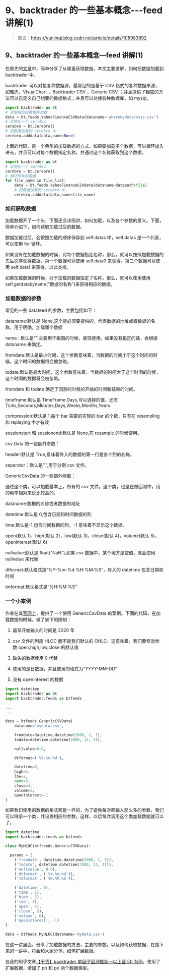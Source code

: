 # 9、backtrader 的一些基本概念---feed 讲解(1)

> 原文：<https://yunjinqi.blog.csdn.net/article/details/108983892>

## 9、backtrader 的一些基本概念—feed 讲解(1)

在原先的[文章](https://blog.csdn.net/qq_26948675/article/details/108430487)中，简单分享了从哪里获取数据，本文主要讲解，如何把数据加载到 backtrader 中。

backtrader 可以对接各种数据源，最常见的是基于 CSV 格式的各种数据来源，如雅虎，VisualChart ，Backtrader CSV ，Generic CSV ；并且提供了相应的方法可以自定义自己想要的数据格式；并且可以对接各种数据库，如 mysql。

```py
import backtrader as bt
# 读取相应的数据并加载
data = bt.feeds.YahooFinanceCSVData(dataname='wheremydatacsvis.csv')
# 实例化一个 cerebro
cerebro = bt.Cerebro()
# 把数据加载到 cerebro 中
cerebro.adddata(data,name=None) 
```

上面的代码，是一个典型的加载数据的方式，如果要加载多个数据，可以循环加入进去，并且可以对每个数据指定名称，并通过这个名称获取到这个数据。

```py
import backtrader as bt
# 实例化一个 cerebro
cerebro = bt.Cerebro()
# 循环所有的数据
for file_name in file_list:
	data = bt.feeds.YahooFinanceCSVData(dataname=datapath+file)
	# 把数据加载到 cerebro 中
	cerebro.adddata(data,name=file_name) 
```

### 如何获取数据

加载数据开了一个头，下面还会详细讲，如何加载，以及各个参数的意义。下面，简单介绍下，如何获取加载过后的数据。

数据加载过后，会按照加载的顺序保存到 self.datas 中，self.datas 是一个列表，可以使用 for 循环。

如果没有在加载数据的时候，对每个数据指定名称，那么，就可以按照加载数据的先后次序获得数据，第一个数据可以使用 self.data0 来获得，第二个数据可以使用 self.data1 来获得，以此类推。

如果加载数据的时候，对于加载的数据指定了名称，那么，就可以使用使用 self.getdatabyname(“数据的名称”)来获得相应的数据。

### 加载数据的参数

常见的一些 datafeed 的参数，主要包括如下：

dataname:默认是 None,这个是必须要提供的，代表数据的地址或者数据的名称，用于明确，加载哪个数据

name : 默认是"",主要用于画图的时候，装饰使用。如果没有指定的话，会根据 dataname 来确定。

fromdate:默认是最小时间，这个参数意味着，当数据的时间小于这个时间的时候，这个时间的数据将会被忽略。

todate:默认是最大时间，这个参数意味着，当数据的时间大于这个时间的时候，这个时间的数据将会被忽略。

fromdate 和 todate 确定了回测的时候的开始的时间和结束的时间。

timeframe:默认是 TimeFrame.Days,可以选择的值，还有 Ticks,Seconds,Minutes,Days,Weeks,Months,Years.

compression:默认是 1,每个 bar 需要的实际的 bar 的个数，只有在 resampling 和 replaying 中才有效

sessionstart 和 sessionend:默认是 None,在 resample 的时候使用。

csv Data 的一些额外参数：

header:默认是 True,意味着传入的数据的第一行是各个列的名称。

separator：默认是",",用于分割 csv 文件。

GenericCsvData 的一些额外参数：

通过这个类，可以加载基本上，所有的 csv 文件。这个类，也是在做回测中，用的频率相对来说比较高的。

dataname:数据的名称或者数据的地址

datetime:默认是 0,包含日期和时间数据的列

time:默认是-1,包含时间数据的列，-1 意味着不显示这个数据。

open(默认 1)，high(默认 2)，low(默认 3)，close(默认 4)，volume(默认 5)，openinterest(默认 6)

nullvalue:默认是 float(“NaN”),如果 csv 数据中，某个地方是空值，就会使用 nullvalue 来代替

dtformat:默认格式是“%Y-%m-%d %H:%M:%S”，传入的 datetime 包含日期和时间

tmformat:默认格式是“%H:%M:%S”

### 一个小案例

作者在其[官网上](https://www.backtrader.com/docu/datafeed/)，提供了一个使用 GenericCsvData 的案例。下面的代码，在加载数据的时候，做了如下的限制：

1.  最早开始输入的时间是 2020 年

2.  csv 文件的列是 HLOC 而不是我们默认的 OHLC，这意味着，我们要修改参数 open,high,low,close 的默认值

3.  缺失的数据使用 0 代替

4.  使用的是日数据，并且使用的格式为“YYYY-MM-DD”

5.  没有 openinterest 的数据

```py
import datetime
import backtrader as bt
import backtrader.feeds as btfeeds

...
...

data = btfeeds.GenericCSVData(
    dataname='mydata.csv',

    fromdate=datetime.datetime(2000, 1, 1),
    todate=datetime.datetime(2000, 12, 31),

    nullvalue=0.0,

    dtformat=('%Y-%m-%d'),

    datetime=0,
    high=1,
    low=2,
    open=3,
    close=4,
    volume=5,
    openinterest=-1
) 
```

如果我们使用的数据的格式都是一样的，为了避免每次都输入那么多的参数，我们可以继承一个类，并设置相应的参数，这样，以后每次调用这个类加载数据就可以了。

```py
import datetime
import backtrader.feeds as btfeeds

class MyHLOC(btfreeds.GenericCSVData):

  params = (
    ('fromdate', datetime.datetime(2000, 1, 1)),
    ('todate', datetime.datetime(2000, 12, 31)),
    ('nullvalue', 0.0),
    ('dtformat', ('%Y-%m-%d')),
    ('tmformat', ('%H.%M.%S')),

    ('datetime', 0),
    ('time', 1),
    ('high', 2),
    ('low', 3),
    ('open', 4),
    ('close', 5),
    ('volume', 6),
    ('openinterest', -1)
)

data = btfeeds.MyHLOC(dataname='mydata.csv') 
```

在这一讲里面，分享了加载数据的方法，主要的参数，以及如何获取数据，在接下来的一讲中，将会和大家分享，如何扩展数据。

在我的知乎文章[【干货】backtrader 单因子回测框架—以上证 50 为例](https://zhuanlan.zhihu.com/p/100053278)，使用了扩展数据，增加了 pb 和 pe 两个数据类型。